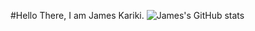 #Hello There, I am James Kariki.
![James's GitHub stats](https://github-readme-stats.vercel.app/api?username=Jimna254&show_icons=true&theme=chartreuse-dark)
